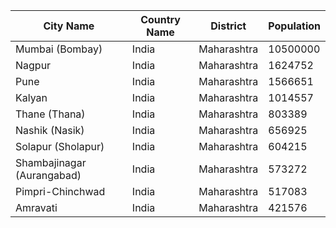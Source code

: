 | City Name | Country Name | District | Population |
| --- | --- | --- | --- |
| Mumbai (Bombay) | India | Maharashtra | 10500000 |
| Nagpur | India | Maharashtra | 1624752 |
| Pune | India | Maharashtra | 1566651 |
| Kalyan | India | Maharashtra | 1014557 |
| Thane (Thana) | India | Maharashtra | 803389 |
| Nashik (Nasik) | India | Maharashtra | 656925 |
| Solapur (Sholapur) | India | Maharashtra | 604215 |
| Shambajinagar (Aurangabad) | India | Maharashtra | 573272 |
| Pimpri-Chinchwad | India | Maharashtra | 517083 |
| Amravati | India | Maharashtra | 421576 |
